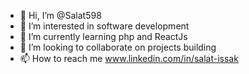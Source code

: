 - 👋 Hi, I’m @Salat598
- 👀 I’m interested in software development
- 🌱 I’m currently learning php and ReactJs
- 💞️ I’m looking to collaborate on projects building
- 📫 How to reach me www.linkedin.com/in/salat-issak

<!---
Salat598/Salat598 is a ✨ special ✨ repository because its `README.md` (this file) appears on your GitHub profile.
You can click the Preview link to take a look at your changes.
--->
